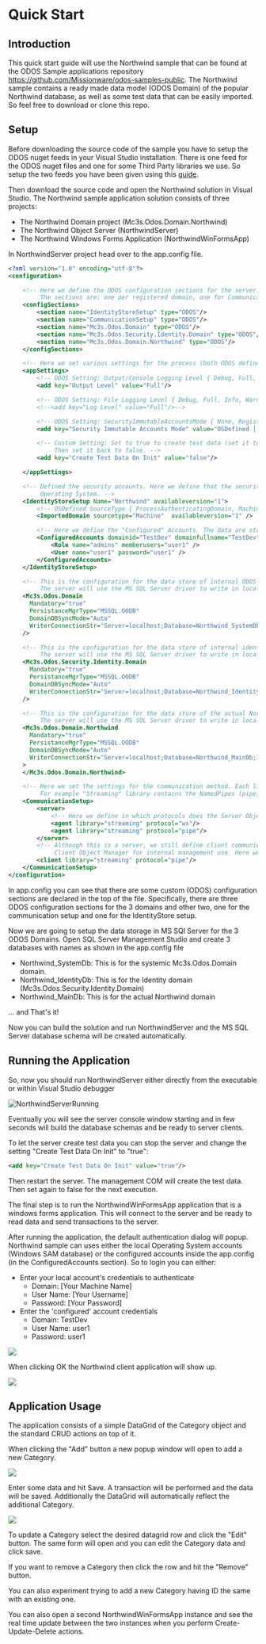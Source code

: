 # Quick Start

## Introduction

This quick start guide will use the Northwind sample that can be found at the ODOS Sample applications repository <a href="https://github.com/Missionware/odos-samples-public" target="_blank">https://github.com/Missionware/odos-samples-public</a>. The Northwind sample contains a ready made data model (ODOS Domain) of the popular Northwind database, as well as some test data that can be easily imported. So feel free to download or clone this repo. 

## Setup

Before downloading the source code of the sample you have to setup the ODOS nuget feeds in your Visual Studio installation. There is one feed for the ODOS nuget files and one for some Third Party libraries we use. So setup the two feeds you have been given using this <a href="https://docs.microsoft.com/en-us/azure/devops/artifacts/nuget/consume?view=azure-devops&tabs=windows" target="_blank">guide</a>.

Then download the source code and open the Northwind solution in Visual Studio. The Northwind sample application solution consists of three projects:

- The Northwind Domain project (Mc3s.Odos.Domain.Northwind)
- The Northwind Object Server (NorthwindServer)
- The Northwind Windows Forms Application (NorthwindWinFormsApp)

In NorthwindServer project head over to the app.config file. 

```xml
<?xml version="1.0" encoding="utf-8"?>
<configuration>

    <!-- Here we define the ODOS configuration sections for the server. 
         The sections are: one per registered domain, one for Communication libraries and one for the Identity Store Configuration  -->
    <configSections>
        <section name="IdentityStoreSetup" type="ODOS"/>
        <section name="CommunicationSetup" type="ODOS"/>
        <section name="Mc3s.Odos.Domain" type="ODOS"/>
        <section name="Mc3s.Odos.Security.Identity.Domain" type="ODOS"/>
        <section name="Mc3s.Odos.Domain.Northwind" type="ODOS"/>
    </configSections>

    <!-- Here we set various settings for the process (both ODOS defined and custom application ones) -->
    <appSettings>
        <!-- ODOS Setting: Output/Console Logging Level { Debug, Full, Info, Warning, Error, Any, None } -->
        <add key="Output Level" value="Full"/>

        <!-- ODOS Setting: File Logging Level { Debug, Full, Info, Warning, Error, Any, None } -->
        <!--<add key="Log Level" value="Full"/>-->

        <!-- ODOS Setting: SecurityImmutableAccountsMode { None, Registered, Configured, OSDefined, All } -->
        <add key="Security Immutable Accounts Mode" value="OSDefined | Configured"/>

        <!-- Custom Setting: Set to true to create test data (set it to true on second run of the server).
             Then set it back to false. -->
        <add key="Create Test Data On Init" value="false"/>

    </appSettings>

    <!-- Defined the security accounts. Here we define that the security accounts are coming from the
         Operating System. -->
    <IdentityStoreSetup Name="Northwind" availableversion="1">
        <!-- OSDefined SourceType { ProcessAuthenticatingDomain, Machine, ActiveDirectory, Other } -->
        <ImportedDomain sourcetype="Machine"  availableversion="1" />

        <!-- Here we define the "Configured" Accounts. The data are stored in the DB only. -->
        <ConfiguredAccounts domainid="TestDev" domainfullname="TestDev">
            <Role name="admins" memberusers="user1" />
            <User name="user1" password="user1" />
        </ConfiguredAccounts>
    </IdentityStoreSetup>

    <!-- This is the configuration for the data store of internal ODOS domain named Mc3s.Odos.Domain. 
         The server will use the MS SQL Server driver to write in localhost DB Server in Database Northwind_SystemDb -->
    <Mc3s.Odos.Domain
      Mandatory="true"
      PersistanceMgrType="MSSQL.OODB"
      DomainDBSyncMode="Auto"
      WriterConnectionStr="Server=localhost;Database=Northwind_SystemDb;Integrated Security=sspi;MultipleActiveResultSets=True"
    />

    <!-- This is the configuration for the data store of internal identiy domain named Mc3s.Odos.Security.Identity.Domain  
         The server will use the MS SQL Server driver to write in localhost DB Server in Database Northwind_IdentityDb -->
    <Mc3s.Odos.Security.Identity.Domain
      Mandatory="true"
      PersistanceMgrType="MSSQL.OODB"
      DomainDBSyncMode="Auto"
      WriterConnectionStr="Server=localhost;Database=Northwind_IdentityDb;Integrated Security=sspi;MultipleActiveResultSets=True"
    />

    <!-- This is the configuration for the data store of the actual Northwind Domain named Mc3s.Odos.Domain.Northwind  
         The server will use the MS SQL Server driver to write in localhost DB Server in Database Northwind_MainDb -->
    <Mc3s.Odos.Domain.Northwind
      Mandatory="true"
      PersistanceMgrType="MSSQL.OODB"
      DomainDBSyncMode="Auto"
      WriterConnectionStr="Server=localhost;Database=Northwind_MainDb;Integrated Security=sspi;MultipleActiveResultSets=True"
    >
    </Mc3s.Odos.Domain.Northwind>

    <!-- Here we set the settings for the communication method. Each library may have more than one protocols. 
         For example "Streaming" library contains the NamedPipes (pipe) and the Web Socket (ws) implementation -->
    <CommunicationSetup>
        <server>
            <!-- Here we define in which protocols does the Server Object Manager listens for new connections from clients -->
            <agent library="streaming" protocol="ws"/>
            <agent library="streaming" protocol="pipe"/>
        </server>
        <!-- Although this is a server, we still define client communication protocol, because the server contains and embedded 
             Client Object Manager for internal management use. Here we define with which protocol will this client connect to the server. -->
        <client library="streaming" protocol="pipe"/>
    </CommunicationSetup>
</configuration>
```

In app.config you can see that there are some custom (ODOS) configuration sections are declared in the top of the file.  Specifically, there are three ODOS configuration sections for the 3 domains and other two, one for the communication setup and one for the IdentityStore setup.

Now we are going to setup the data storage in MS SQl Server for the 3 ODOS Domains. Open SQL Server Management Studio and create 3 databases with names as shown in the app.config file

- Northwind_SystemDb: This is for the systemic Mc3s.Odos.Domain domain.
- Northwind_IdentityDb: This is for the Identity domain (Mc3s.Odos.Security.Identity.Domain)
- Northwind_MainDb: This is for the actual Northwind domain

... and That's it!

 Now you can build the solution and run NorthwindServer and the MS SQL Server database schema will be created automatically.

## Running the Application

So, now you should run NorthwindServer either directly from the executable or within Visual Studio debugger

![NorthwindServerRunning](../images/NorthwindServerRunning.png)

Eventually you will see the server console window starting and in few seconds will build the database schemas and be ready to server clients. 

To let the server create test data you can stop the server and change the setting "Create Test Data On Init" to "true":

```xml
<add key="Create Test Data On Init" value="true"/>
```

Then restart the server. The management COM will create the test data. Then set again to false for the next execution. 

The final step is to run the NorthwindWinFormsApp application that is a windows forms application. This will connect to the server and be ready to read data and send transactions to the server. 

After running the application, the default authentication dialog will popup. Northwind sample can uses either the local Operating System accounts (Windows SAM database) or the configured accounts inside the app.config (in the ConfiguredAccounts section). So to login you can either:

- Enter your local account's credentials to authenticate
  - Domain: [Your Machine Name]
  - User Name: [Your Username]
  - Password: [Your Password]
- Enter the 'configured' account credentials
  - Domain: TestDev
  - User Name: user1
  - Password: user1

![](../images/odos-authentication.png)

When clicking OK the Northwind client application will show up. 

![](../images/northwind-app1.png)

## Application Usage

The application consists of a simple DataGrid of the Category object and the standard CRUD actions on top of it. 

When clicking the "Add" button a new popup window will open to add a new Category. 

![](../images/category-prop-form1.png)

Enter some data and hit Save. A transaction will be performed and the data will be saved. Additionally the DataGrid will automatically reflect the additional Category.

![](../images/northwind-app2.png)

To update a Category select the desired datagrid row and click the "Edit" button. The same form will open and you can edit the Category data and click save. 

If you want to remove a Category then click the row and hit the "Remove" button. 

You can also experiment trying to add a new Category having ID the same with an existing one.

You can also open a second NorthwindWinFormsApp  instance and see the real time update between the two instances when you perform Create-Update-Delete actions. 
